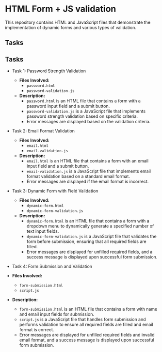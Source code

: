 # HTML Form + JS validation
This repository contains HTML and JavaScript files that demonstrate the implementation of dynamic forms and various types of validation.

## Tasks
## Tasks

* Task 1: Password Strength Validation
  - **Files Involved:**
    - `password.html`
    - `password-validation.js`
  - **Description:**
    - `password.html` is an HTML file that contains a form with a password input field and a submit button.
    - `password-validation.js` is a JavaScript file that implements password strength validation based on specific criteria.
    - Error messages are displayed based on the validation criteria.

* Task 2: Email Format Validation
  - **Files Involved:**
    - `email.html`
    - `email-validation.js`
  - **Description:**
    - `email.html` is an HTML file that contains a form with an email input field and a submit button.
    - `email-validation.js` is a JavaScript file that implements email format validation based on a standard email format.
    - Error messages are displayed if the email format is incorrect.

* Task 3: Dynamic Form with Field Validation
  - **Files Involved:**
    - `dynamic-form.html`
    - `dynamic-form-validation.js`
  - **Description:**
    - `dynamic-form.html` is an HTML file that contains a form with a dropdown menu to dynamically generate a specified number of text input fields.
    - `dynamic-form-validation.js` is a JavaScript file that validates the form before submission, ensuring that all required fields are filled.
    - Error messages are displayed for unfilled required fields, and a success message is displayed upon successful form submission.

* Task 4: Form Submission and Validation
 - **Files Involved:**
    - `form-submission.html`
    - `script.js`
 - **Description:**

    - `form-submission.html` is an HTML file that contains a form with name and email input fields for submission.
    - `script.js` is a JavaScript file that handles form submission and performs validation to ensure all required fields are filled and email format is correct.
    - Error messages are displayed for unfilled required fields and invalid email format, and a success message is displayed upon successful form submission.
